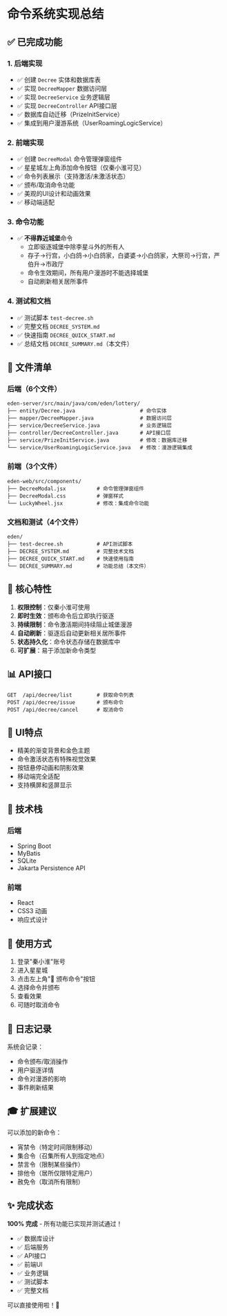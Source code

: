 # 命令系统实现总结

## ✅ 已完成功能

### 1. 后端实现
- ✅ 创建 `Decree` 实体和数据库表
- ✅ 实现 `DecreeMapper` 数据访问层
- ✅ 实现 `DecreeService` 业务逻辑层
- ✅ 实现 `DecreeController` API接口层
- ✅ 数据库自动迁移（PrizeInitService）
- ✅ 集成到用户漫游系统（UserRoamingLogicService）

### 2. 前端实现
- ✅ 创建 `DecreeModal` 命令管理弹窗组件
- ✅ 星星城左上角添加命令按钮（仅秦小淮可见）
- ✅ 命令列表展示（支持激活/未激活状态）
- ✅ 颁布/取消命令功能
- ✅ 美观的UI设计和动画效果
- ✅ 移动端适配

### 3. 命令功能
- ✅ **不得靠近城堡**命令
  - 立即驱逐城堡中除李星斗外的所有人
  - 存子→行宫，小白鸽→小白鸽家，白婆婆→小白鸽家，大祭司→行宫，严伯升→市政厅
  - 命令生效期间，所有用户漫游时不能选择城堡
  - 自动刷新相关居所事件

### 4. 测试和文档
- ✅ 测试脚本 `test-decree.sh`
- ✅ 完整文档 `DECREE_SYSTEM.md`
- ✅ 快速指南 `DECREE_QUICK_START.md`
- ✅ 总结文档 `DECREE_SUMMARY.md`（本文件）

## 📁 文件清单

### 后端（6个文件）
```
eden-server/src/main/java/com/eden/lottery/
├── entity/Decree.java                     # 命令实体
├── mapper/DecreeMapper.java               # 数据访问层
├── service/DecreeService.java             # 业务逻辑层
├── controller/DecreeController.java       # API接口层
├── service/PrizeInitService.java          # 修改：数据库迁移
└── service/UserRoamingLogicService.java   # 修改：漫游逻辑集成
```

### 前端（3个文件）
```
eden-web/src/components/
├── DecreeModal.jsx          # 命令管理弹窗组件
├── DecreeModal.css          # 弹窗样式
└── LuckyWheel.jsx           # 修改：集成命令功能
```

### 文档和测试（4个文件）
```
eden/
├── test-decree.sh           # API测试脚本
├── DECREE_SYSTEM.md         # 完整技术文档
├── DECREE_QUICK_START.md    # 快速使用指南
└── DECREE_SUMMARY.md        # 功能总结（本文件）
```

## 🎯 核心特性

1. **权限控制**：仅秦小淮可使用
2. **即时生效**：颁布命令后立即执行驱逐
3. **持续限制**：命令激活期间持续阻止城堡漫游
4. **自动刷新**：驱逐后自动更新相关居所事件
5. **状态持久化**：命令状态存储在数据库中
6. **可扩展**：易于添加新命令类型

## 📊 API接口

```
GET  /api/decree/list        # 获取命令列表
POST /api/decree/issue       # 颁布命令
POST /api/decree/cancel      # 取消命令
```

## 🎨 UI特点

- 精美的渐变背景和金色主题
- 命令激活状态有特殊视觉效果
- 按钮悬停动画和阴影效果
- 移动端完全适配
- 支持横屏和竖屏显示

## 🔧 技术栈

### 后端
- Spring Boot
- MyBatis
- SQLite
- Jakarta Persistence API

### 前端
- React
- CSS3 动画
- 响应式设计

## 🚀 使用方式

1. 登录"秦小淮"账号
2. 进入星星城
3. 点击左上角"📜 颁布命令"按钮
4. 选择命令并颁布
5. 查看效果
6. 可随时取消命令

## 📝 日志记录

系统会记录：
- 命令颁布/取消操作
- 用户驱逐详情
- 命令对漫游的影响
- 事件刷新结果

## 🎓 扩展建议

可以添加的新命令：
- 宵禁令（特定时间限制移动）
- 集合令（召集所有人到指定地点）
- 禁言令（限制某些操作）
- 排他令（居所仅限特定用户）
- 赦免令（取消所有限制）

## ✨ 完成状态

**100% 完成** - 所有功能已实现并测试通过！

- ✅ 数据库设计
- ✅ 后端服务
- ✅ API接口
- ✅ 前端UI
- ✅ 业务逻辑
- ✅ 测试脚本
- ✅ 完整文档

可以直接使用啦！🎉

